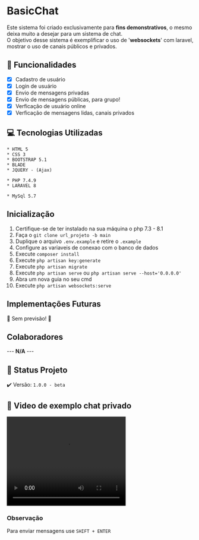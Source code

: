# BasicChat
  Este sistema foi criado exclusivamente para **fins demonstrativos**, o mesmo deixa muito a desejar para um sistema de chat.<br/>
  O objetivo desse sistema é exemplificar o uso de '**websockets**' com laravel, mostrar o uso de canais públicos e privados.

## :hammer: Funcionalidades

- [x] Cadastro de usuário
- [x] Login de usuário
- [x] Envio de mensagens privadas
- [x] Envio de mensagens públicas, para grupo!
- [x] Verficação de usuário online
- [x] Verficação de mensagens lidas, canais privados

## :computer: Tecnologias Utilizadas
~~~FrontEnd
* HTML 5
* CSS 3
* BOOTSTRAP 5.1
* BLADE
* JQUERY - (Ajax)
~~~

~~~ BackEnd
* PHP 7.4.9
* LARAVEL 8
~~~

~~~Banco
* MySql 5.7
~~~
## Inicialização
1. Certifique-se de ter instalado na sua máquina o php 7.3 - 8.1
2. Faça o `git clone url_projeto -b main`
3. Duplique o arquivo `.env.example` e retire o `.example`
4. Configure as variaveis de conexao com o banco de dados
5. Execute `composer install`
6. Execute `php artisan key:generate`
7. Execute `php artisan migrate`
8. Execute `php artisan serve` ou `php artisan serve --host='0.0.0.0'`
9. Abra um nova guia no seu cmd
10. Execute `php artisan websockets:serve` 

## Implementações Futuras
 :construction:  Sem previsão!  :construction:

## Colaboradores
 --- **N/A** ---

## :eyes: Status Projeto
:heavy_check_mark:  Versão: `1.0.0 - beta` 


## :movie_camera: Video de exemplo chat privado
<video width="320" height="240" controls>
  <source src="demonstrativo-mov.mp4" type="video/mov">
</video>

### Observação
 Para enviar mensagens use `SHIFT + ENTER` 
